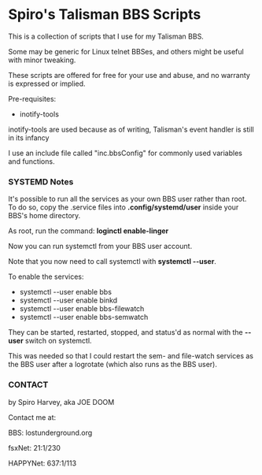# Spiro's Talisman BBS Scripts


This is a collection of scripts that I use for my Talisman BBS.

Some may be generic for Linux telnet BBSes, and others might be useful with
minor tweaking. 

These scripts are offered for free for your use and abuse, and 
no warranty is expressed or implied.

Pre-requisites:
 - inotify-tools

inotify-tools are used because as of writing, Talisman's event handler is
still in its infancy

I use an include file called "inc.bbsConfig" for commonly used variables and
functions. 

### SYSTEMD Notes

It's possible to run all the services as your own BBS user rather than root.
To do so, copy the .service files into **.config/systemd/user** inside
your BBS's home directory.

As root, run the command: **loginctl enable-linger <bbsUserName>**

Now you can run systemctl from your BBS user account.

Note that you now need to call systemctl with **systemctl --user**.

To enable the services:

 - systemctl --user enable bbs
 - systemctl --user enable binkd
 - systemctl --user enable bbs-filewatch
 - systemctl --user enable bbs-semwatch

They can be started, restarted, stopped, and status'd as normal with the 
**--user** switch on systemctl.

This was needed so that I could restart the sem- and file-watch services as
the BBS user after a logrotate (which also runs as the BBS user).


### CONTACT

by Spiro Harvey, aka JOE DOOM

Contact me at:

  BBS:        lostunderground.org

  fsxNet:     21:1/230

  HAPPYNet:   637:1/113

